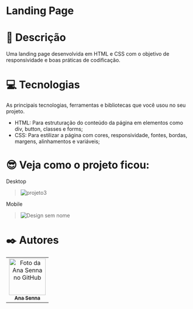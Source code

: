 # Landing Page
# 📝 Descrição

Uma landing page desenvolvida em HTML e CSS com o objetivo de responsividade e boas práticas de codificação. 

# 💻 Tecnologias

As principais tecnologias, ferramentas e bibliotecas que você usou no seu projeto.

- HTML: Para estruturação do conteúdo da página em elementos como div, button, classes e forms;
- CSS: Para estilizar a página com cores, responsividade, fontes, bordas, margens, alinhamentos e variáveis;

# 😎 Veja como o projeto ficou:

Desktop 
> ![projeto3](https://user-images.githubusercontent.com/109535627/200151032-8222b5e1-d4bd-459f-88fa-6facb5b8fc27.png)

Mobile
> ![Design sem nome](https://github.com/Anasenna01/Landing-Page/assets/109535627/3bf0cbd4-8493-40be-b3a2-483c1240bcac)

# ✒️ Autores

<table>
  <tr>
    <td align="center">
      <a href="https://github.com/Anasenna01">
        <img src="https://github.com/Anasenna01/Portfolio/assets/109535627/e7d9318f-2280-4317-94e7-ce4dd922e76e" width="100px;" alt="Foto da Ana Senna no GitHub"/><br>
        <sub>
          <b>Ana Senna</b>
        </sub>
      </a>
    </td>
  </tr>
</table>
